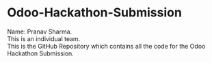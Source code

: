 # Odoo-Hackathon-Submission

Name: Pranav Sharma.
<br>
This is an individual team.
<br>
This is the GitHub Repository which contains all the code for the Odoo Hackathon Submission.


